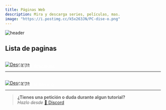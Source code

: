 ```yaml
---
title: Páginas Web
description: Mira y descarga series, películas, mas.
image: "https://i.postimg.cc/k5x263JN/PC-dise-o.png"
---
```


![header](https://i.postimg.cc/X7Wtq0tD/test.png)
## Lista de paginas

<a href="/Paginas/p-descargas">
  <div style="position: relative; padding-top: 1em">
    <p style="position: absolute; top: 4px; left: 20px; font-size: 14px; color: white; text-indent: 20px">🕸 Para descargas</p>
    <img src="https://i.postimg.cc/HnDSpf2M/Mini-Descarga.png" alt="Descarga" />
  </div>
</a>

---

<a href="/Paginas/p-streaming">
  <div style="position: relative; padding-top: 1em">
    <p style="position: absolute; top: 4px; left: 20px; font-size: 14px; color: white; text-indent: 20px">🕸 Para streaming</p>
    <img src="https://i.postimg.cc/HnDSpf2M/Mini-Descarga.png" alt="Descarga" />
  </div>
</a>

---


> **¿Tienes una petición o duda durante algun tutorial?**       
> *Hazlo desde* [🚀 Discord](https://discord.gg/cua9Qvfvz5) 
